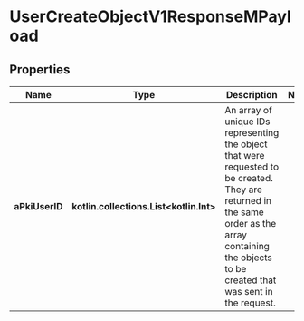 
# UserCreateObjectV1ResponseMPayload

## Properties
Name | Type | Description | Notes
------------ | ------------- | ------------- | -------------
**aPkiUserID** | **kotlin.collections.List&lt;kotlin.Int&gt;** | An array of unique IDs representing the object that were requested to be created.  They are returned in the same order as the array containing the objects to be created that was sent in the request. | 



